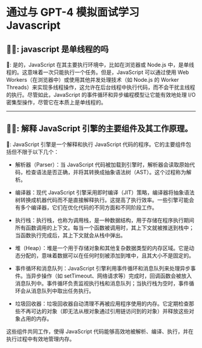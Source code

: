 # 通过与 GPT-4 模拟面试学习 Javascript

## 👨🏻: javascript 是单线程的吗

🤖: 是的，JavaScript 在其主要执行环境中，比如在浏览器或 Node.js 中，是单线程的。这意味着一次只能执行一个任务。但是，JavaScript 可以通过使用 Web Workers（在浏览器中）或使用其他并发处理技术（如 Node.js 的 Worker Threads）来实现多线程操作，这允许在后台线程中执行代码，而不会干扰主线程的执行。尽管如此，JavaScript 的事件循环和异步编程模型让它能有效地处理 I/O 密集型操作，尽管它在本质上是单线程的。

<hr>

## 👨🏻: 解释 JavaScript 引擎的主要组件及其工作原理。

🤖: JavaScript 引擎是一个解释和执行 JavaScript 代码的程序。它的主要组件包括但不限于以下几个：

-   解析器（Parser）：当 JavaScript 代码被加载到引擎时，解析器会读取原始代码，检查语法是否正确，并将其转换成抽象语法树（AST）。这个过程称为解析。

-   编译器：现代 JavaScript 引擎采用即时编译（JIT）策略，编译器将抽象语法树转换成机器代码而不是直接解释执行。这提高了执行效率。一些引擎可能会有多个编译器，它们在优化代码的不同方面和不同阶段工作。

-   执行栈：执行栈，也称为调用栈，是一种数据结构，用于存储在程序执行期间所有函数调用的上下文。每当一个函数被调用时，其上下文就被推送到栈中；当函数执行完成后，其上下文就会从栈中弹出。

-   堆（Heap）：堆是一个用于存储对象和其他复杂数据类型的内存区域。它是动态分配的，意味着数据可以在任何时刻被添加到堆中，且其大小不是固定的。

-   事件循环和消息队列：JavaScript 引擎利用事件循环和消息队列来处理异步事件。当异步操作（如 setTimeout、网络请求等）完成时，回调函数会被放入消息队列中。事件循环负责监视执行栈和消息队列；当执行栈为空时，事件循环会从消息队列中取出任务执行。

-   垃圾回收器：垃圾回收器自动清理不再被应用程序使用的内存。它定期检查那些不再可达的对象（即无法从根对象通过引用链访问到的对象）并释放这些对象占用的内存。

这些组件共同工作，使得 JavaScript 代码能够高效地被解析、编译、执行，并在执行过程中有效地管理内存。
